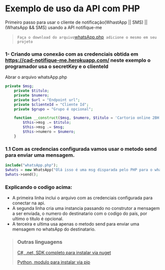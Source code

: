 # Exemplo de uso da API com PHP
 Primeiro passo para usar o cliente de notificação(WhastApp || SMS) || (WhatsApp && SMS) usando a API notifique-me
 
 > ` Faça o download do arquivo `[whatsApp.php](ithub.com/Mrr66/php-notifique-me-whatsApp/edit/main/whatsApp.php)` adicione o mesmo em seu projeto`

 ### 1- Criando uma conexão com as credenciais obtida em https://cad-notifique-me.herokuapp.com/ neste exemplo o programador usa o secretKey e o clienteId
Abrar o arquivo whatsApp.php
```php
private $msg;
    private $titulo;
    private $numero;
    private $url = "Endpoint url";
    private $clienteId = "Cliente Id";
    private $grupo = "Grupo é opcional";

    function __construct($msg, $numero, $titulo = 'Cartorio online 2BH ') {
        $this->msg .= $titulo;
        $this->msg .= $msg;
        $this->numero = $numero;
    }
```
### 1.1 Com as credencias configurada vamos usar o metodo send para enviar uma mensagem.

```php
include("whatsApp.php");
$whats = new WhatsApp("Olá isso é uma msg disparada pelo PHP para o whatsApp com API notifique-me", 559000000000, "Isso é um teste"); 
$whats->send();
```
### Explicando o codigo acima:
* A primeira linha inclui o arquivo com as credenciais configurada para conectar na api.
* A segunda linha cria uma instancia passando no construtor a mensagem a ser enviada, o numero do destinatario com o codigo do país, por ultimo o titulo é opcional.
* A terceira e ultima usa apenas o metodo send para enviar uma mensagem no whatsApp do destinatario.

>
> ### Outras linguagens
>
> [C#, .net, SDK completo para instalar via nuget](https://github.com/Mrr66/Notifique.me)
> 
> [Python, modulo para instalar via pip](https://github.com/Mrr66/Notifique-me-python)
